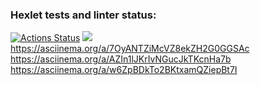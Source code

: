 ### Hexlet tests and linter status:
[![Actions Status](https://github.com/FooXeeD/python-project-49/actions/workflows/hexlet-check.yml/badge.svg)](https://github.com/FooXeeD/python-project-49/actions)
<a href="https://codeclimate.com/github/FooXeeD/python-project-49/maintainability"><img src="https://api.codeclimate.com/v1/badges/674c62326758c6382524/maintainability" /></a>
https://asciinema.org/a/7OyANTZiMcVZ8ekZH2G0GGSAc
https://asciinema.org/a/AZIn1lJKrIvNGucJkTKcnHa7b
https://asciinema.org/a/w6ZpBDkTo2BKtxamQZiepBt7I
